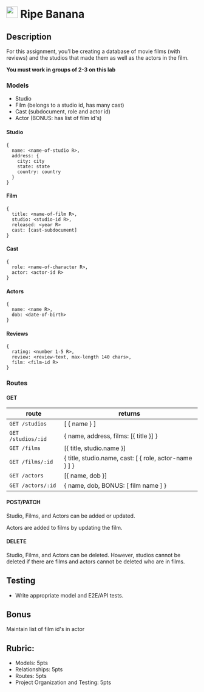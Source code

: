 <img src="https://cloud.githubusercontent.com/assets/478864/22186847/68223ce6-e0b1-11e6-8a62-0e3edc96725e.png" width=30> Ripe Banana
===

## Description

For this assignment, you'l be creating a database of movie films (with reviews) and the studios 
that made them as well as the actors in the film.

**You must work in groups of 2-3 on this lab**

### Models

* Studio
* Film (belongs to a studio id, has many cast)
* Cast (subdocument, role and actor id)
* Actor (BONUS: has list of film id's)

#### Studio

```
{
  name: <name-of-studio R>,
  address: {
    city: city
    state: state
    country: country
  }
}
```

#### Film

```
{
  title: <name-of-film R>,
  studio: <studio-id R>,
  released: <year R>
  cast: [cast-subdocument]
}
```

#### Cast

```
{
  role: <name-of-character R>,
  actor: <actor-id R>
}
```

#### Actors

```
{ 
  name: <name R>,
  dob: <date-of-birth>
}
```

#### Reviews

```
{ 
  rating: <number 1-5 R>,
  review: <review-text, max-length 140 chars>,
  film: <film-id R>
}
```

### Routes

#### GET

route | returns
---|---
`GET /studios` | [ { name } ]
`GET /studios/:id` | { name, address, films: [{ title }] }
`GET /films` | [{ title, studio.name }]
`GET /films/:id` | { title, studio.name, cast: [ { role, actor-name } ] }
`GET /actors` | [{ name, dob }]
`GET /actors/:id` | { name, dob, BONUS: [ film name ] }

#### POST/PATCH

Studio, Films, and Actors can be added or updated.

Actors are added to films by updating the film.

#### DELETE

Studio, Films, and Actors can be deleted. However, studios cannot be deleted if there are films and
actors cannot be deleted who are in films.

## Testing

* Write appropriate model and E2E/API tests.

## Bonus

Maintain list of film id's in actor

## Rubric:

* Models: 5pts
* Relationships: 5pts
* Routes: 5pts
* Project Organization and Testing: 5pts
